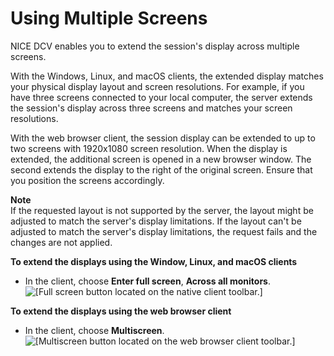 # Using Multiple Screens<a name="using-multiple-screens"></a>

NICE DCV enables you to extend the session's display across multiple screens\.

With the Windows, Linux, and macOS clients, the extended display matches your physical display layout and screen resolutions\. For example, if you have three screens connected to your local computer, the server extends the session's display across three screens and matches your screen resolutions\.

With the web browser client, the session display can be extended to up to two screens with 1920x1080 screen resolution\. When the display is extended, the additional screen is opened in a new browser window\. The second extends the display to the right of the original screen\. Ensure that you position the screens accordingly\.

**Note**  
If the requested layout is not supported by the server, the layout might be adjusted to match the server's display limitations\. If the layout can't be adjusted to match the server's display limitations, the request fails and the changes are not applied\.

**To extend the displays using the Window, Linux, and macOS clients**
+ In the client, choose **Enter full screen**, **Across all monitors**\.  
![\[Full screen button located on the native client toolbar.\]](http://docs.aws.amazon.com/dcv/latest/userguide/images/native-extend.png)

**To extend the displays using the web browser client**
+ In the client, choose **Multiscreen**\.  
![\[Multiscreen button located on the web browser client toolbar.\]](http://docs.aws.amazon.com/dcv/latest/userguide/images/web-extend.png)